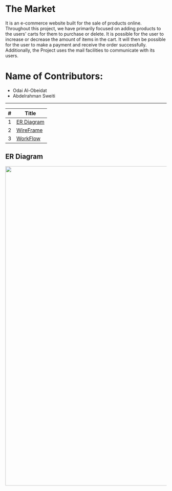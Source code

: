 # The Market

It is an e-commerce website built for the sale of products online. Throughout this project, we have primarily focused on adding products to the users' carts for them to purchase or delete. It is possible for the user to increase or decrease the amount of items in the cart. It will then be possible for the user to make a payment and receive the order successfully. Additionally, the Project uses the mail facilities to communicate with its users.

# Name of Contributors:
- Odai Al-Obeidat
- Abdelrahman Sweiti 

---

#|Title
---|-----
1|[ER Diagram](#erd-diagram)
2|[WireFrame](#wireframes)
3|[WorkFlow](#workflow)



## ER  Diagram
<img src="./E_commerce_2/wwwroot/Image/1.jpg" style="width: 1000px;">
